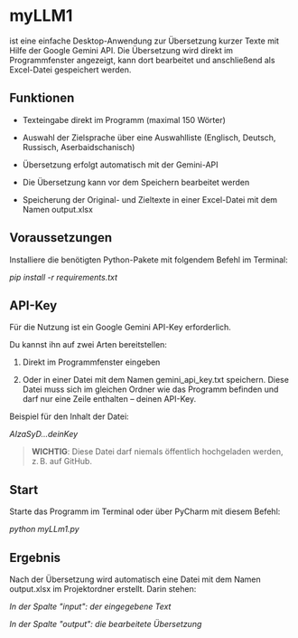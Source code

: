 # myLLM1 

ist eine einfache Desktop-Anwendung zur Übersetzung kurzer Texte mit Hilfe der Google Gemini API. Die Übersetzung wird direkt im Programmfenster angezeigt, kann dort bearbeitet und anschließend als Excel-Datei gespeichert werden.

## Funktionen
- Texteingabe direkt im Programm (maximal 150 Wörter)

- Auswahl der Zielsprache über eine Auswahlliste (Englisch, Deutsch, Russisch, Aserbaidschanisch)

- Übersetzung erfolgt automatisch mit der Gemini-API

- Die Übersetzung kann vor dem Speichern bearbeitet werden

- Speicherung der Original- und Zieltexte in einer Excel-Datei mit dem Namen output.xlsx

## Voraussetzungen
Installiere die benötigten Python-Pakete mit folgendem Befehl im Terminal:

*pip install -r requirements.txt*

## API-Key
Für die Nutzung ist ein Google Gemini API-Key erforderlich.

Du kannst ihn auf zwei Arten bereitstellen:

1. Direkt im Programmfenster eingeben

2. Oder in einer Datei mit dem Namen gemini_api_key.txt speichern. Diese Datei muss sich im gleichen Ordner wie das Programm befinden und darf nur eine Zeile enthalten – deinen API-Key.

Beispiel für den Inhalt der Datei:

*AIzaSyD...deinKey*

> **WICHTIG**: Diese Datei darf niemals öffentlich hochgeladen werden, z. B. auf GitHub.

## Start
Starte das Programm im Terminal oder über PyCharm mit diesem Befehl:

*python myLLm1.py*

## Ergebnis
Nach der Übersetzung wird automatisch eine Datei mit dem Namen output.xlsx im Projektordner erstellt. Darin stehen:

*In der Spalte "input": der eingegebene Text*

*In der Spalte "output": die bearbeitete Übersetzung*